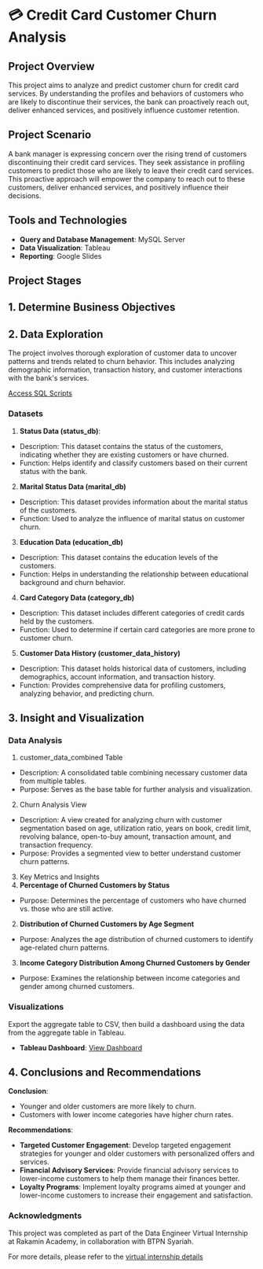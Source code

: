 # 💳 Credit Card Customer Churn Analysis

## Project Overview
This project aims to analyze and predict customer churn for credit card services. By understanding the profiles and behaviors of customers who are likely to discontinue their services, the bank can proactively reach out, deliver enhanced services, and positively influence customer retention.

## Project Scenario
A bank manager is expressing concern over the rising trend of customers discontinuing their credit card services. They seek assistance in profiling customers to predict those who are likely to leave their credit card services. This proactive approach will empower the company to reach out to these customers, deliver enhanced services, and positively influence their decisions.

## Tools and Technologies
- **Query and Database Management**: MySQL Server
- **Data Visualization**: Tableau
- **Reporting**: Google Slides

## Project Stages
## 1. **Determine Business Objectives**
## 2. **Data Exploration**
The project involves thorough exploration of customer data to uncover patterns and trends related to churn behavior. This includes analyzing demographic information, transaction history, and customer interactions with the bank's services.

[Access SQL Scripts](https://github.com/geosimarmata/Data-Engineer-at-BTPN/blob/main/All_Script.sql)

### Datasets
1. **Status Data (status_db)**:
* Description: This dataset contains the status of the customers, indicating whether they are existing customers or have churned.
* Function: Helps identify and classify customers based on their current status with the bank.

2. **Marital Status Data (marital_db)**
* Description: This dataset provides information about the marital status of the customers.
* Function: Used to analyze the influence of marital status on customer churn.
  
3. **Education Data (education_db)**
* Description: This dataset contains the education levels of the customers.
* Function: Helps in understanding the relationship between educational background and churn behavior.

4. **Card Category Data (category_db)**
* Description: This dataset includes different categories of credit cards held by the customers.
* Function: Used to determine if certain card categories are more prone to customer churn.

5. **Customer Data History (customer_data_history)**
* Description: This dataset holds historical data of customers, including demographics, account information, and transaction history.
* Function: Provides comprehensive data for profiling customers, analyzing behavior, and predicting churn.


## 3. **Insight and Visualization**
### Data Analysis
1. customer_data_combined Table
* Description: A consolidated table combining necessary customer data from multiple tables.
* Purpose: Serves as the base table for further analysis and visualization.

2. Churn Analysis View
* Description: A view created for analyzing churn with customer segmentation based on age, utilization ratio, years on book, credit limit, revolving balance, open-to-buy amount, transaction amount, and transaction frequency.
* Purpose: Provides a segmented view to better understand customer churn patterns.

3. Key Metrics and Insights
1. **Percentage of Churned Customers by Status**
* Purpose: Determines the percentage of customers who have churned vs. those who are still active.
2. **Distribution of Churned Customers by Age Segment**
* Purpose: Analyzes the age distribution of churned customers to identify age-related churn patterns.
3. **Income Category Distribution Among Churned Customers by Gender**
* Purpose: Examines the relationship between income categories and gender among churned customers.
  
### Visualizations
Export the aggregate table to CSV, then build a dashboard using the data from the aggregate table in Tableau.
- **Tableau Dashboard**: [View Dashboard](#)

## 4. **Conclusions and Recommendations**
**Conclusion**:
* Younger and older customers are more likely to churn.
* Customers with lower income categories have higher churn rates.
  
**Recommendations**:
* **Targeted Customer Engagement**: Develop targeted engagement strategies for younger and older customers with personalized offers and services.
* **Financial Advisory Services**: Provide financial advisory services to lower-income customers to help them manage their finances better.
* **Loyalty Programs**: Implement loyalty programs aimed at younger and lower-income customers to increase their engagement and satisfaction.


### Acknowledgments
This project was completed as part of the Data Engineer Virtual Internship at Rakamin Academy, in collaboration with BTPN Syariah.

For more details, please refer to the [virtual internship details](https://www.rakamin.com/virtual-internship-experience/task/data-engineer-btpn-syariah/3901)

